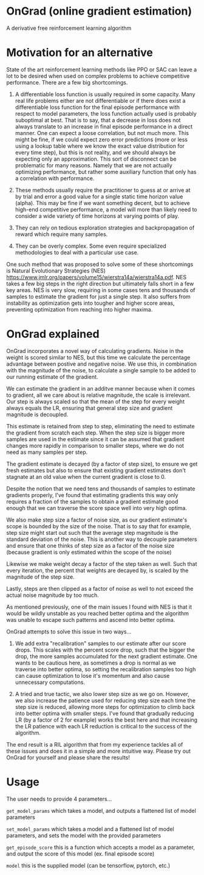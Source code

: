 # OnGrad (online gradient estimation)
A derivative free reinforcement learning algorithm

# Motivation for an alternative

State of the art reinforcement learning methods like PPO or SAC can leave a lot to be desired when used on complex problems to achieve competitive performance. There are a few big shortcomings.

1) A differentiable loss function is usually required in some capacity. Many real life problems either are not differentiable or if there does exist a differentiable loss function for the final episode performance with respect to model parameters, the loss function actually used is probably suboptimal at best. That is to say, that a decrease in loss does not always translate to an increase in final episode performance in a direct manner. One can expect a loose correlation, but not much more. This might be fine, if we could expect zero error predictions (more or less using a lookup table where we know the exact value distribution for every time step), but this is not reality, and we should always be expecting only an approximation. This sort of disconnect can be problematic for many reasons. Namely that we are not actually optimizing performance, but rather some auxiliary function that only has a correlation with performance.

2) These methods usually require the practitioner to guess at or arrive at by trial and error a good value for a single static time horizon value (alpha). This may be fine if we want something decent, but to achieve high-end competitive performance, a model will more than likely need to consider a wide variety of time horizons at varying points of play.

3) They can rely on tedious exploration strategies and backpropagation of reward which require many samples.

4) They can be overly complex. Some even require specialized methodologies to deal with a particular use case.

One such method that was proposed to solve some of these shortcomings is Natural Evolutionary Strategies (NES) https://www.jmlr.org/papers/volume15/wierstra14a/wierstra14a.pdf. NES takes a few big steps in the right direction but ultimately falls short in a few key areas. NES is very slow, requiring in some cases tens and thousands of samples to estimate the gradient for just a single step. It also suffers from instability as optimization gets into tougher and higher score areas, preventing optimization from reaching into higher maxima.

# OnGrad explained

OnGrad incorporates a novel way of calculating gradients. Noise in the weight is scored similar to NES, but this time we calculate the percentage advantage between postive and negative noise. We use this, in combination with the magnitude of the noise, to calculate a single sample to be added to our running estimate of the gradient.

We can estimate the gradient in an additve manner because when it comes to gradient, all we care about is relative magnitude, the scale is irrelevant. Our step is always scaled so that the mean of the step for every weight always equals the LR, ensuring that general step size and gradient magnitude is decoupled.

This estimate is retained from step to step, eliminating the need to estimate the gradient from scratch each step. When the step size is bigger more samples are used in the estimate since it can be assumed that gradient changes more rapidly in comparison to smaller steps, where we do not need as many samples per step.

The gradient estimate is decayed (by a factor of step size), to ensure we get fresh estimates but also to ensure that existing gradient estimates don't stagnate at an old value when the current gradient is close to 0.

Despite the notion that we need tens and thousands of samples to estimate gradients properly, I've found that estimating gradients this way only requires a fraction of the samples to obtain a gradient estimate good enough that we can traverse the score space well into very high optima.

We also make step size a factor of noise size, as our gradient estimate's scope is bounded by the size of the noise. That is to say that for example, step size might start out such that the average step magnitude is the standard deviation of the noise. This is another way to decouple parameters and ensure that one thinks of step size as a factor of the noise size (because gradient is only estimated within the scope of the noise)

Likewise we make weight decay a factor of the step taken as well. Such that every iteration, the percent that weights are decayed by, is scaled by the magnitude of the step size.

Lastly, steps are then clipped as a factor of noise as well to not exceed the actual noise magnitude by too much.

As mentioned previously, one of the main issues I found with NES is that it would be wildly unstable as you reached better optima and the algorithm was unable to escape such patterns and ascend into better optima.

OnGrad attempts to solve this issue in two ways...

1) We add extra "recalibration" samples to our estimate after our score drops. This scales with the percent score drop, such that the bigger the drop, the more samples accumulated for the next gradient estimate. One wants to be cautious here, as sometimes a drop is normal as we traverse into better optima, so setting the recalibration samples too high can cause optimization to lose it's momentum and also cause unnecessary computations.

2) A tried and true tactic, we also lower step size as we go on. However, we also increase the patience used for reducing step size each time the step size is reduced, allowing more steps for optimization to climb back into better optima with smaller steps. I've found that gradually reducing LR (by a factor of 2 for example) works the best here and that increasing the LR patience with each LR reduction is critical to the success of the algorithm.

The end result is a RIL algorithm that from my experience tackles all of these issues and does it in a simple and more intuitive way. Please try out OnGrad for yourself and please share the results!

# Usage

The user needs to provide 4 parameters...

```get_model_params``` which takes a model, and outputs a flattened list of model parameters

```set_model_params``` which takes a model and a flattened list of model parameters, and sets the model with the provided parameters

```get_episode_score``` this is a function which accepts a model as a parameter, and output the score of this model (ex. final episode score)

```model``` this is the supplied model (can be tensorflow, pytorch, etc.)
